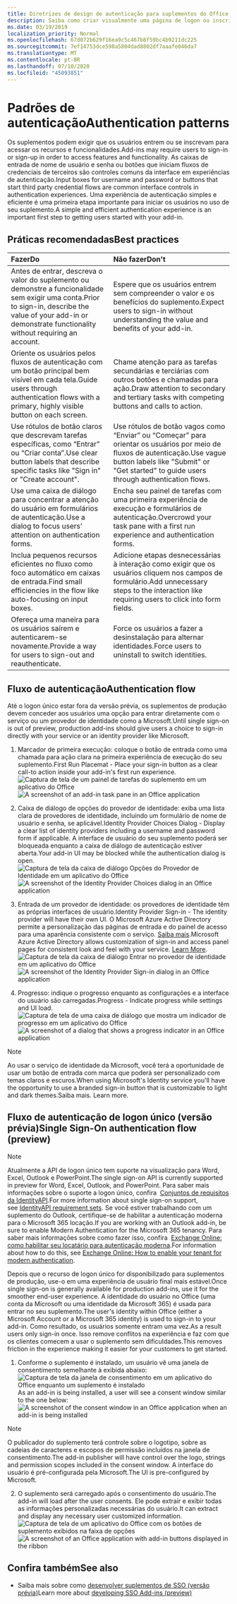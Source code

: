 ```yaml
---
title: Diretrizes de design de autenticação para suplementos do Office
description: Saiba como criar visualmente uma página de logon ou inscrição em um suplemento do Office.
ms.date: 03/19/2019
localization_priority: Normal
ms.openlocfilehash: 67d072b629f16ea9c5c467b8f59bc4b9211dc225
ms.sourcegitcommit: 7ef14753dce598a5804dad8802df7aaafe046da7
ms.translationtype: MT
ms.contentlocale: pt-BR
ms.lasthandoff: 07/10/2020
ms.locfileid: "45093851"
---
```

# <a name="authentication-patterns"></a><span data-ttu-id="350df-103">Padrões de autenticação</span><span class="sxs-lookup"><span data-stu-id="350df-103">Authentication patterns</span></span>

<span data-ttu-id="350df-104">Os suplementos podem exigir que os usuários entrem ou se inscrevam para acessar os recursos e funcionalidades.</span><span class="sxs-lookup"><span data-stu-id="350df-104">Add-ins may require users to sign-in or sign-up in order to access features and functionality.</span></span> <span data-ttu-id="350df-105">As caixas de entrada de nome de usuário e senha ou botões que iniciam fluxos de credenciais de terceiros são controles comuns da interface em experiências de autenticação.</span><span class="sxs-lookup"><span data-stu-id="350df-105">Input boxes for username and password or buttons that start third party credential flows are common interface controls in authentication experiences.</span></span> <span data-ttu-id="350df-106">Uma experiência de autenticação simples e eficiente é uma primeira etapa importante para iniciar os usuários no uso de seu suplemento.</span><span class="sxs-lookup"><span data-stu-id="350df-106">A simple and efficient authentication experience is an important first step to getting users started with your add-in.</span></span>

## <a name="best-practices"></a><span data-ttu-id="350df-107">Práticas recomendadas</span><span class="sxs-lookup"><span data-stu-id="350df-107">Best practices</span></span>

|<span data-ttu-id="350df-108">Fazer</span><span class="sxs-lookup"><span data-stu-id="350df-108">Do</span></span>|<span data-ttu-id="350df-109">Não fazer</span><span class="sxs-lookup"><span data-stu-id="350df-109">Don't</span></span>|
|:----|:----|
|<span data-ttu-id="350df-110">Antes de entrar, descreva o valor do suplemento ou demonstre a funcionalidade sem exigir uma conta.</span><span class="sxs-lookup"><span data-stu-id="350df-110">Prior to sign-in, describe the value of your add-in or demonstrate functionality without requiring an account.</span></span> |<span data-ttu-id="350df-111">Espere que os usuários entrem sem compreender o valor e os benefícios do suplemento.</span><span class="sxs-lookup"><span data-stu-id="350df-111">Expect users to sign-in without understanding the value and benefits of your add-in.</span></span>|
|<span data-ttu-id="350df-112">Oriente os usuários pelos fluxos de autenticação com um botão principal bem visível em cada tela.</span><span class="sxs-lookup"><span data-stu-id="350df-112">Guide users through authentication flows with a primary, highly visible button on each screen.</span></span> |<span data-ttu-id="350df-113">Chame atenção para as tarefas secundárias e terciárias com outros botões e chamadas para ação.</span><span class="sxs-lookup"><span data-stu-id="350df-113">Draw attention to secondary and tertiary tasks with competing buttons and calls to action.</span></span>|
|<span data-ttu-id="350df-114">Use rótulos de botão claros que descrevam tarefas específicas, como “Entrar” ou “Criar conta”.</span><span class="sxs-lookup"><span data-stu-id="350df-114">Use clear button labels that describe specific tasks like "Sign in" or "Create account".</span></span>   |<span data-ttu-id="350df-115">Use rótulos de botão vagos como “Enviar” ou “Começar” para orientar os usuários por meio de fluxos de autenticação.</span><span class="sxs-lookup"><span data-stu-id="350df-115">Use vague button labels like "Submit" or "Get started" to guide users through authentication flows.</span></span>|
|<span data-ttu-id="350df-116">Use uma caixa de diálogo para concentrar a atenção do usuário em formulários de autenticação.</span><span class="sxs-lookup"><span data-stu-id="350df-116">Use a dialog to focus users' attention on authentication forms.</span></span>    |<span data-ttu-id="350df-117">Encha seu painel de tarefas com uma primeira experiência de execução e formulários de autenticação.</span><span class="sxs-lookup"><span data-stu-id="350df-117">Overcrowd your task pane with a first run experience and authentication forms.</span></span>|
|<span data-ttu-id="350df-118">Inclua pequenos recursos eficientes no fluxo como foco automático em caixas de entrada.</span><span class="sxs-lookup"><span data-stu-id="350df-118">Find small efficiencies in the flow like auto-focusing on input boxes.</span></span> |<span data-ttu-id="350df-119">Adicione etapas desnecessárias à interação como exigir que os usuários cliquem nos campos de formulário.</span><span class="sxs-lookup"><span data-stu-id="350df-119">Add unnecessary steps to the interaction like requiring users to click into form fields.</span></span>|
|<span data-ttu-id="350df-120">Ofereça uma maneira para os usuários saírem e autenticarem-se novamente.</span><span class="sxs-lookup"><span data-stu-id="350df-120">Provide a way for users to sign-out and reauthenticate.</span></span>    |<span data-ttu-id="350df-121">Force os usuários a fazer a desinstalação para alternar identidades.</span><span class="sxs-lookup"><span data-stu-id="350df-121">Force users to uninstall to switch identities.</span></span>|

## <a name="authentication-flow"></a><span data-ttu-id="350df-122">Fluxo de autenticação</span><span class="sxs-lookup"><span data-stu-id="350df-122">Authentication flow</span></span>

<span data-ttu-id="350df-123">Até o logon único estar fora da versão prévia, os suplementos de produção devem conceder aos usuários uma opção para entrar diretamente com o serviço ou um provedor de identidade como a Microsoft.</span><span class="sxs-lookup"><span data-stu-id="350df-123">Until single sign-on is out of preview, production add-ins should give users a choice to sign-in directly with your service or an identity provider like Microsoft.</span></span>

1. <span data-ttu-id="350df-124">Marcador de primeira execução: coloque o botão de entrada como uma chamada para ação clara na primeira experiência de execução do seu suplemento.</span><span class="sxs-lookup"><span data-stu-id="350df-124">First Run Placemat - Place your sign-in button as a clear call-to action inside your add-in's first run experience.</span></span>
<span data-ttu-id="350df-125">![Captura de tela de um painel de tarefas do suplemento em um aplicativo do Office](../images/add-in-fre-value-placemat.png)</span><span class="sxs-lookup"><span data-stu-id="350df-125">![A screenshot of an add-in task pane in an Office application](../images/add-in-fre-value-placemat.png)</span></span>

2. <span data-ttu-id="350df-126">Caixa de diálogo de opções do provedor de identidade: exiba uma lista clara de provedores de identidade, incluindo um formulário de nome de usuário e senha, se aplicável.</span><span class="sxs-lookup"><span data-stu-id="350df-126">Identity Provider Choices Dialog - Display a clear list of identity providers including a username and password form if applicable.</span></span> <span data-ttu-id="350df-127">A interface de usuário do seu suplemento poderá ser bloqueada enquanto a caixa de diálogo de autenticação estiver aberta.</span><span class="sxs-lookup"><span data-stu-id="350df-127">Your add-in UI may be blocked while the authentication dialog is open.</span></span>
<span data-ttu-id="350df-128">![Captura de tela da caixa de diálogo Opções do Provedor de Identidade em um aplicativo do Office](../images/add-in-auth-choices-dialog.png)</span><span class="sxs-lookup"><span data-stu-id="350df-128">![A screenshot of the Identity Provider Choices dialog in an Office application](../images/add-in-auth-choices-dialog.png)</span></span>



3. <span data-ttu-id="350df-129">Entrada de um provedor de identidade: os provedores de identidade têm as próprias interfaces de usuário.</span><span class="sxs-lookup"><span data-stu-id="350df-129">Identity Provider Sign-in - The identity provider will have their own UI.</span></span> <span data-ttu-id="350df-130">O Microsoft Azure Active Directory permite a personalização das páginas de entrada e do painel de acesso para uma aparência consistente com o serviço. [Saiba mais](/azure/active-directory/fundamentals/customize-branding).</span><span class="sxs-lookup"><span data-stu-id="350df-130">Microsoft Azure Active Directory allows customization of sign-in and access panel pages for consistent look and feel with your service. [Learn More](/azure/active-directory/fundamentals/customize-branding).</span></span>
<span data-ttu-id="350df-131">![Captura de tela da caixa de diálogo Entrar no provedor de identidade em um aplicativo do Office](../images/add-in-auth-identity-sign-in.png)</span><span class="sxs-lookup"><span data-stu-id="350df-131">![A screenshot of the Identity Provider Sign-in dialog in an Office application](../images/add-in-auth-identity-sign-in.png)</span></span>

4. <span data-ttu-id="350df-132">Progresso: indique o progresso enquanto as configurações e a interface do usuário são carregadas.</span><span class="sxs-lookup"><span data-stu-id="350df-132">Progress - Indicate progress while settings and UI load.</span></span>
<span data-ttu-id="350df-133">![Captura de tela de uma caixa de diálogo que mostra um indicador de progresso em um aplicativo do Office](../images/add-in-auth-modal-interstitial.png)</span><span class="sxs-lookup"><span data-stu-id="350df-133">![A screenshot of a dialog that shows a progress indicator in an Office application](../images/add-in-auth-modal-interstitial.png)</span></span>

> [!NOTE] 
> <span data-ttu-id="350df-134">Ao usar o serviço de identidade da Microsoft, você terá a oportunidade de usar um botão de entrada com marca que poderá ser personalizado com temas claros e escuros.</span><span class="sxs-lookup"><span data-stu-id="350df-134">When using Microsoft's Identity service you'll have the opportunity to use a branded sign-in button that is customizable to light and dark themes.</span></span><span data-ttu-id="350df-135">Saiba mais.</span><span class="sxs-lookup"><span data-stu-id="350df-135"> Learn more.</span></span>

## <a name="single-sign-on-authentication-flow-preview"></a><span data-ttu-id="350df-136">Fluxo de autenticação de logon único (versão prévia)</span><span class="sxs-lookup"><span data-stu-id="350df-136">Single Sign-On authentication flow (preview)</span></span>

> [!NOTE]
> <span data-ttu-id="350df-137">Atualmente a API de logon único tem suporte na visualização para Word, Excel, Outlook e PowerPoint.</span><span class="sxs-lookup"><span data-stu-id="350df-137">The single sign-on API is currently supported in preview for Word, Excel, Outlook, and PowerPoint.</span></span> <span data-ttu-id="350df-138">Para saber mais informações sobre o suporte a logon único, confira  [Conjuntos de requisitos da IdentityAPI](../reference/requirement-sets/identity-api-requirement-sets.md).</span><span class="sxs-lookup"><span data-stu-id="350df-138">For more information about single sign-on support, see [IdentityAPI requirement sets](../reference/requirement-sets/identity-api-requirement-sets.md).</span></span> <span data-ttu-id="350df-139">Se você estiver trabalhando com um suplemento do Outlook, certifique-se de habilitar a autenticação moderna para o Microsoft 365 locação.</span><span class="sxs-lookup"><span data-stu-id="350df-139">If you are working with an Outlook add-in, be sure to enable Modern Authentication for the Microsoft 365 tenancy.</span></span> <span data-ttu-id="350df-140">Para saber mais informações sobre como fazer isso, confira  [Exchange Online: como habilitar seu locatário para autenticação moderna](https://social.technet.microsoft.com/wiki/contents/articles/32711.exchange-online-how-to-enable-your-tenant-for-modern-authentication.aspx).</span><span class="sxs-lookup"><span data-stu-id="350df-140">For information about how to do this, see [Exchange Online: How to enable your tenant for modern authentication](https://social.technet.microsoft.com/wiki/contents/articles/32711.exchange-online-how-to-enable-your-tenant-for-modern-authentication.aspx).</span></span>

<span data-ttu-id="350df-141">Depois que o recurso de logon único for disponibilizado para suplementos de produção, use-o em uma experiência de usuário final mais estável.</span><span class="sxs-lookup"><span data-stu-id="350df-141">Once single sign-on is generally available for production add-ins, use it for the smoother end-user experience.</span></span> <span data-ttu-id="350df-142">A identidade do usuário no Office (uma conta da Microsoft ou uma identidade da Microsoft 365) é usada para entrar no seu suplemento.</span><span class="sxs-lookup"><span data-stu-id="350df-142">The user's identity within Office (either a Microsoft Account or a Microsoft 365 identity) is used to sign-in to your add-in.</span></span> <span data-ttu-id="350df-143">Como resultado, os usuários somente entram uma vez.</span><span class="sxs-lookup"><span data-stu-id="350df-143">As a result users only sign-in once.</span></span> <span data-ttu-id="350df-144">Isso remove conflitos na experiência e faz com que os clientes comecem a usar o suplemento sem dificuldades.</span><span class="sxs-lookup"><span data-stu-id="350df-144">This removes friction in the experience making it easier for your customers to get started.</span></span>

1. <span data-ttu-id="350df-145">Conforme o suplemento é instalado, um usuário vê uma janela de consentimento semelhante à exibida abaixo: ![Captura de tela da janela de consentimento em um aplicativo do Office enquanto um suplemento é instalado](../images/add-in-auth-SSO-consent-dialog.png)</span><span class="sxs-lookup"><span data-stu-id="350df-145">As an add-in is being installed, a user will see a consent window similar to the one below: ![A screenshot of the consent window in an Office application when an add-in is being installed](../images/add-in-auth-SSO-consent-dialog.png)</span></span>
> [!NOTE]
> <span data-ttu-id="350df-146">O publicador do suplemento terá controle sobre o logotipo, sobre as cadeias de caracteres e escopos de permissão incluídos na janela de consentimento.</span><span class="sxs-lookup"><span data-stu-id="350df-146">The add-in publisher will have control over the logo, strings and permission scopes included in the consent window.</span></span> <span data-ttu-id="350df-147">A interface do usuário é pré-configurada pela Microsoft.</span><span class="sxs-lookup"><span data-stu-id="350df-147">The UI is pre-configured by Microsoft.</span></span>

2. <span data-ttu-id="350df-148">O suplemento será carregado após o consentimento do usuário.</span><span class="sxs-lookup"><span data-stu-id="350df-148">The add-in will load after the user consents.</span></span> <span data-ttu-id="350df-149">Ele pode extrair e exibir todas as informações personalizadas necessárias do usuário.</span><span class="sxs-lookup"><span data-stu-id="350df-149">It can extract and display any necessary user customized information.</span></span>
<span data-ttu-id="350df-150">![Captura de tela de um aplicativo do Office com os botões de suplemento exibidos na faixa de opções](../images/add-in-ribbon.png)</span><span class="sxs-lookup"><span data-stu-id="350df-150">![A screenshot of an Office application with add-in buttons displayed in the ribbon](../images/add-in-ribbon.png)</span></span>

## <a name="see-also"></a><span data-ttu-id="350df-151">Confira também</span><span class="sxs-lookup"><span data-stu-id="350df-151">See also</span></span>

- <span data-ttu-id="350df-152">Saiba mais sobre como [desenvolver suplementos de SSO (versão prévia)](../develop/sso-in-office-add-ins.md)</span><span class="sxs-lookup"><span data-stu-id="350df-152">Learn more about [developing SSO Add-ins (preview)](../develop/sso-in-office-add-ins.md)</span></span>
